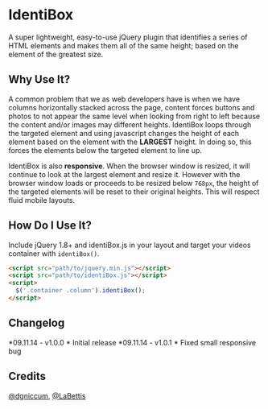 IdentiBox
=========

A super lightweight, easy-to-use jQuery plugin that identifies a series of HTML elements and makes them all of the same height; based on the element of the greatest size.

## Why Use It?

A common problem that we as web developers have is when we have columns horizontally stacked across the page, content forces buttons and photos to not appear the same level when looking from right to left because the content and/or images may different heights. IdentiBox loops through the targeted element and using javascript changes the height of each element based on the element with the **LARGEST** height. In doing so, this forces the elements below the targeted element to line up.

IdentiBox is also **responsive**. When the browser window is resized, it will continue to look at the largest element and resize it. However with the browser window loads or proceeds to be resized below `768px`, the height of the targeted elements will be reset to their original heights. This will respect fluid mobile layouts.

## How Do I Use It?
Include jQuery 1.8+ and identiBox.js in your layout and target your videos container with `identiBox()`.

```html
<script src="path/to/jquery.min.js"></script>
<script src="path/to/identiBox.js"></script>
<script>
  $('.container .column').identiBox();
</script>
```


## Changelog
*09.11.14 - v1.0.0
	* Initial release
*09.11.14 - v1.0.1
	* Fixed small responsive bug

## Credits
[@dgniccum](http://twitter.com/dgniccum), [@LaBettis](http://twitter.com/LaBettis)